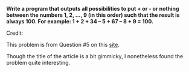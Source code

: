 **Write a program that outputs all possibilities to put + or - or nothing between the numbers 1, 2, ..., 9 (in this order) such that the result is always 100. For example: 1 + 2 + 34 – 5 + 67 – 8 + 9 = 100.**

Credit:

This problem is from Question #5 on this [site](https://www.shiftedup.com/2015/05/07/five-programming-problems-every-software-engineer-should-be-able-to-solve-in-less-than-1-hour).

Though the title of the article is a bit gimmicky, I nonetheless found the problem quite interesting.